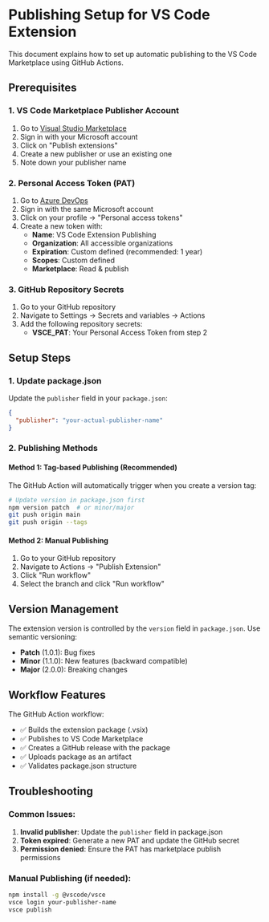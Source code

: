 # Publishing Setup for VS Code Extension

This document explains how to set up automatic publishing to the VS Code Marketplace using GitHub Actions.

## Prerequisites

### 1. VS Code Marketplace Publisher Account
1. Go to [Visual Studio Marketplace](https://marketplace.visualstudio.com/)
2. Sign in with your Microsoft account
3. Click on "Publish extensions" 
4. Create a new publisher or use an existing one
5. Note down your publisher name

### 2. Personal Access Token (PAT)
1. Go to [Azure DevOps](https://dev.azure.com/)
2. Sign in with the same Microsoft account
3. Click on your profile → "Personal access tokens"
4. Create a new token with:
   - **Name**: VS Code Extension Publishing
   - **Organization**: All accessible organizations
   - **Expiration**: Custom defined (recommended: 1 year)
   - **Scopes**: Custom defined
   - **Marketplace**: Read & publish

### 3. GitHub Repository Secrets
1. Go to your GitHub repository
2. Navigate to Settings → Secrets and variables → Actions
3. Add the following repository secrets:
   - **VSCE_PAT**: Your Personal Access Token from step 2

## Setup Steps

### 1. Update package.json
Update the `publisher` field in your `package.json`:
```json
{
  "publisher": "your-actual-publisher-name"
}
```

### 2. Publishing Methods

#### Method 1: Tag-based Publishing (Recommended)
The GitHub Action will automatically trigger when you create a version tag:

```bash
# Update version in package.json first
npm version patch  # or minor/major
git push origin main
git push origin --tags
```

#### Method 2: Manual Publishing
1. Go to your GitHub repository
2. Navigate to Actions → "Publish Extension"
3. Click "Run workflow"
4. Select the branch and click "Run workflow"

## Version Management

The extension version is controlled by the `version` field in `package.json`. Use semantic versioning:
- **Patch** (1.0.1): Bug fixes
- **Minor** (1.1.0): New features (backward compatible)
- **Major** (2.0.0): Breaking changes

## Workflow Features

The GitHub Action workflow:
- ✅ Builds the extension package (.vsix)
- ✅ Publishes to VS Code Marketplace
- ✅ Creates a GitHub release with the package
- ✅ Uploads package as an artifact
- ✅ Validates package.json structure

## Troubleshooting

### Common Issues:
1. **Invalid publisher**: Update the `publisher` field in package.json
2. **Token expired**: Generate a new PAT and update the GitHub secret
3. **Permission denied**: Ensure the PAT has marketplace publish permissions

### Manual Publishing (if needed):
```bash
npm install -g @vscode/vsce
vsce login your-publisher-name
vsce publish
```
